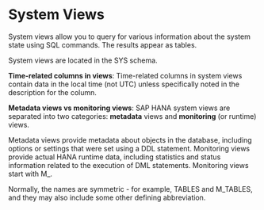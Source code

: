 <!-- loio3859e48180bb4cf8a207e15cf25a7e57 -->

# System Views

System views allow you to query for various information about the system state using SQL commands. The results appear as tables.

System views are located in the SYS schema.

**Time-related columns in views**: Time-related columns in system views contain data in the local time \(not UTC\) unless specifically noted in the description for the column.

**Metadata views vs monitoring views**: SAP HANA system views are separated into two categories: **metadata** views and **monitoring** \(or runtime\) views.

Metadata views provide metadata about objects in the database, including options or settings that were set using a DDL statement. Monitoring views provide actual HANA runtime data, including statistics and status information related to the execution of DML statements. Monitoring views start with M\_.

Normally, the names are symmetric - for example, TABLES and M\_TABLES, and they may also include some other defining abbreviation.

